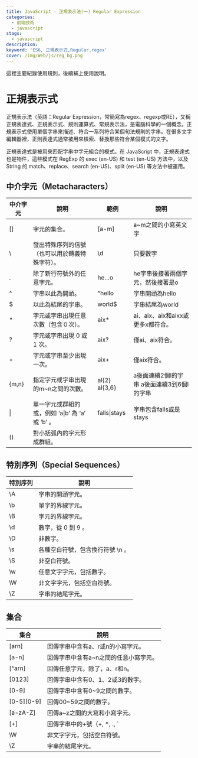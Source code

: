 ```yaml
---
title: JavaScript - 正規表示法(一) Regular Expression
categories: 
  - 前端技術
  - javascript
stags: 
  - javascript
description:
keyword: 'ES6, 正規表示式,Regular,regex'
cover: /img/Web/js/reg_bg.png
---
```

這裡主要紀錄使用規則，後續補上使用說明。


# 正規表示式
正規表示法（英語：Regular Expression，常簡寫為regex、regexp或RE），又稱正規表達式、正規表示式、規則運算式、常規表示法，是電腦科學的一個概念。正規表示式使用單個字串來描述、符合一系列符合某個句法規則的字串。在很多文字編輯器裡，正則表達式通常被用來檢索、替換那些符合某個模式的文字。

正規表達式是被用來匹配字串中字元組合的模式。在 JavaScript 中，正規表達式也是物件，這些模式在 RegExp 的 exec (en-US) 和 test (en-US) 方法中，以及 String 的 match、replace、search (en-US)、split (en-US) 等方法中被運用。

## 中介字元（Metacharacters）
| 中介字元 | 說明                                             | 範例          | 說明                                       |
|----------|--------------------------------------------------|---------------|--------------------------------------------|
| []       | 字元的集合。                                     | [a-m]         | a~m之間的小寫英文字                        |
| \        | 發出特殊序列的信號（也可以用於轉義特殊字符）。   | \d            | 只要數字                                   |
| .        | 除了新行符號外的任意字元。                       | he…o          | he字串後接著兩個字元，然後接著是o          |
| ^        | 字串以此為開頭。                                 | ^hello        | 字串開頭為hello                            |
| $        | 以此為結尾的字串。                               | world$        | 字串結尾為world                            |
| *        | 字元或字串出現任意次數（包含０次）。             | aix*          | ai、aix、aix和aixx或更多x都符合。          |
| ?        | 字元或字串出現 0 或 1 次。                       | aix?          | 僅ai、aix符合。                            |
| +        | 字元或字串至少出現一次。                         | aix+          | 僅aix符合。                                |
| {m,n}    | 指定字元或字串出現的m~n之間的次數。              | al{2} al{3,6} | a後面連續2個l的字串 a後面連續3到6個l的字串 |
| \|       | 單一字元或群組的或，例如 ‘a\|b’ 為 ‘a’ 或 ‘b’ 。 | falls\|stays  | 字串包含falls或是stays                     |
| ()       | 對小括弧內的字元形成群組。                       |               |                                            |



## 特別序列（Special Sequences）
| 特別序列 | 說明                             |
|----------|----------------------------------|
| \A       | 字串的開頭字元。                 |
| \b       | 單字的界線字元。                 |
| \B       | 字元的界線字元。                 |
| \d       | 數字，從 0 到 9 。               |
| \D       | 非數字。                         |
| \s       | 各種空白符號，包含換行符號 \n 。 |
| \S       | 非空白符號。                     |
| \w       | 任意文字字元，包括數字。         |
| \W       | 非文字字元，包括空白符號。       |
| \Z       | 字串的結尾字元。                 |

## 集合
| 集合       | 說明                                  |
|------------|---------------------------------------|
| [arn]      | 回傳字串中含有a、r或n的小寫字元。     |
| [a-n]      | 回傳字串中含有a~n之間的任意小寫字元。 |
| [^arn]     | 回傳任意字元，除了，a、r和n。         |
| [0123]     | 回傳字串中含有0、1、2或3的數字。      |
| [0-9]      | 回傳字串中含有0~9之間的數字。         |
| [0-5][0-9] | 回傳00~59之間的數字。                 |
| [a-zA-Z]   | 回傳a~z之間的大寫和小寫字元。         |
| [+]        | 回傳字串中的+號（+, *, ., `           |
| \W         | 非文字字元，包括空白符號。            |
| \Z         | 字串的結尾字元。                      |